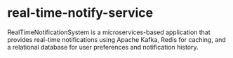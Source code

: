 # real-time-notify-service
RealTimeNotificationSystem is a microservices-based application that provides real-time notifications using Apache Kafka, Redis for caching, and a relational database for user preferences and notification history.
